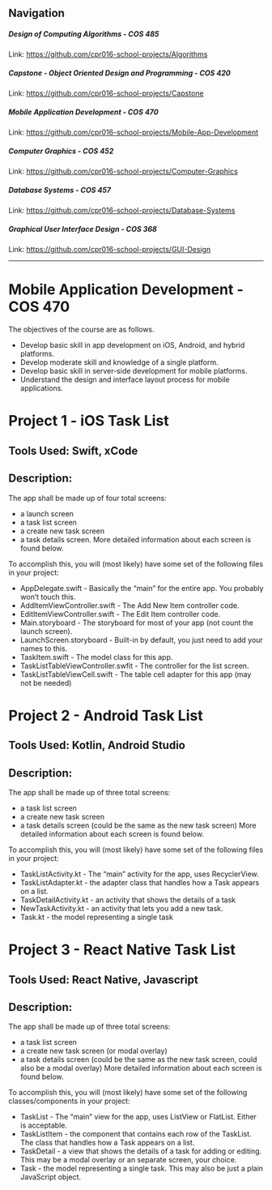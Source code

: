 ## Navigation

##### Design of Computing Algorithms - COS 485
Link: https://github.com/cpr016-school-projects/Algorithms

##### Capstone - Object Oriented Design and Programming - COS 420
Link: https://github.com/cpr016-school-projects/Capstone

##### Mobile Application Development - COS 470
Link: https://github.com/cpr016-school-projects/Mobile-App-Development

##### Computer Graphics - COS 452
Link: https://github.com/cpr016-school-projects/Computer-Graphics

##### Database Systems - COS 457
Link: https://github.com/cpr016-school-projects/Database-Systems

##### Graphical User Interface Design - COS 368
Link: https://github.com/cpr016-school-projects/GUI-Design

---

# Mobile Application Development - COS 470
The objectives of the course are as follows.

* Develop basic skill in app development on iOS, Android, and hybrid platforms.
* Develop moderate skill and knowledge of a single platform.
* Develop basic skill in server-side development for mobile platforms.
* Understand the design and interface layout process for mobile applications.


# Project 1 - iOS Task List
## Tools Used: Swift, xCode
## Description:
The app shall be made up of four total screens:

* a launch screen
* a task list screen
* a create new task screen
* a task details screen.
More detailed information about each screen is found below.

To accomplish this, you will (most likely) have some set of the following files in your project:

* AppDelegate.swift - Basically the “main” for the entire app. You probably won’t touch this.
* AddItemViewController.swift - The Add New Item controller code.
* EditItemViewController.swift - The Edit Item controller code.
* Main.storyboard - The storyboard for most of your app (not count the launch screen).
* LaunchScreen.storyboard - Built-in by default, you just need to add your names to this.
* TaskItem.swift - The model class for this app.
* TaskListTableViewController.swfit - The controller for the list screen.
* TaskListTableViewCell.swift - The table cell adapter for this app (may not be needed)


# Project 2 - Android Task List 
## Tools Used: Kotlin, Android Studio
## Description:
The app shall be made up of three total screens:

* a task list screen
* a create new task screen
* a task details screen (could be the same as the new task screen)
More detailed information about each screen is found below.

To accomplish this, you will (most likely) have some set of the following files in your project:

* TaskListActivity.kt - The “main” activity for the app, uses RecyclerView.
* TaskListAdapter.kt - the adapter class that handles how a Task appears on a list.
* TaskDetailActivity.kt - an activity that shows the details of a task
* NewTaskActivity.kt - an activity that lets you add a new task.
* Task.kt - the model representing a single task


# Project 3 - React Native Task List
## Tools Used: React Native, Javascript
## Description:
The app shall be made up of three total screens:

* a task list screen
* a create new task screen (or modal overlay)
* a task details screen (could be the same as the new task screen, could also be a modal overlay)
More detailed information about each screen is found below.

To accomplish this, you will (most likely) have some set of the following classes/components in your project:

* TaskList - The “main” view for the app, uses ListView or FlatList. Either is acceptable.
* TaskListItem - the component that contains each row of the TaskList. The class that handles how a Task appears on a list.
* TaskDetail - a view that shows the details of a task for adding or editing. This may be a modal overlay or an separate screen, your choice.
* Task - the model representing a single task. This may also be just a plain JavaScript object.